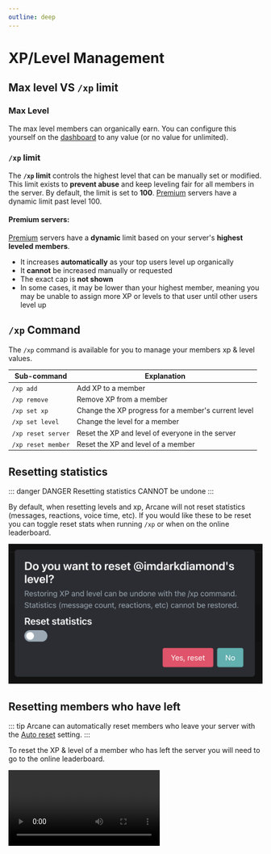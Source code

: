 ```yaml
---
outline: deep
---
```


# XP/Level Management

## Max level VS `/xp` limit

### Max Level

The max level members can organically earn. You can configure this yourself on the [dashboard](./setup/xp-options#max-level) to any value (or no value for unlimited).

### `/xp` limit

The **`/xp` limit** controls the highest level that can be manually set or modified. This limit exists to **prevent abuse** and keep leveling fair for all members in the server. By default, the limit is set to **100**. [Premium](../../premium) servers have a dynamic limit past level 100.

#### Premium servers:
[Premium](../../premium) servers have a **dynamic** limit based on your server's **highest leveled members**.

- It increases **automatically** as your top users level up organically
- It **cannot** be increased manually or requested
- The exact cap is **not shown**
- In some cases, it may be lower than your highest member, meaning you may be unable to assign more XP or levels to that user until other users level up

## `/xp` Command

The `/xp` command is available for you to manage your members xp & level values.

| **Sub-command** | **Explanation** |
| - | - |
| `/xp add` | Add XP to a member |
| `/xp remove` | Remove XP from a member |
| `/xp set xp` | Change the XP progress for a member's current level |
| `/xp set level` | Change the level for a member |
| `/xp reset server` | Reset the XP and level of everyone in the server |
| `/xp reset member` | Reset the XP and level of a member |

## Resetting statistics

::: danger DANGER
Resetting statistics CANNOT be undone
:::

By default, when resetting levels and xp, Arcane will not reset statistics (messages, reactions, voice time, etc). If you would like these to be reset you can toggle reset stats when running `/xp` or when on the online leaderboard.

![Reset stats](../../images/leveling/reset-stats.png)

## Resetting members who have left

::: tip
Arcane can automatically reset members who leave your server with the [Auto reset](./setup/leaderboard#auto-reset) setting.
:::

To reset the XP & level of a member who has left the server you will need to go to the online leaderboard.

<video controls="controls" src="../../images/leveling/reset-left-member.mp4" />
